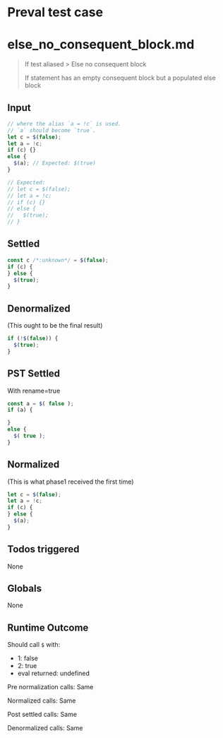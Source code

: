 # Preval test case

# else_no_consequent_block.md

> If test aliased > Else no consequent block
>
> If statement has an empty consequent block but a populated else block

## Input

`````js filename=intro
// where the alias `a = !c` is used.
// `a` should become `true`.
let c = $(false);
let a = !c;
if (c) {}
else {
  $(a); // Expected: $(true)
}

// Expected:
// let c = $(false);
// let a = !c;
// if (c) {}
// else {
//   $(true);
// }
`````


## Settled


`````js filename=intro
const c /*:unknown*/ = $(false);
if (c) {
} else {
  $(true);
}
`````


## Denormalized
(This ought to be the final result)

`````js filename=intro
if (!$(false)) {
  $(true);
}
`````


## PST Settled
With rename=true

`````js filename=intro
const a = $( false );
if (a) {

}
else {
  $( true );
}
`````


## Normalized
(This is what phase1 received the first time)

`````js filename=intro
let c = $(false);
let a = !c;
if (c) {
} else {
  $(a);
}
`````


## Todos triggered


None


## Globals


None


## Runtime Outcome


Should call `$` with:
 - 1: false
 - 2: true
 - eval returned: undefined

Pre normalization calls: Same

Normalized calls: Same

Post settled calls: Same

Denormalized calls: Same
